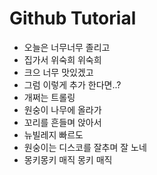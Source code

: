 # Github Tutorial

- 오늘은 너무너무 졸리고
- 집가서 위숙희 위숙희
- 크으 너무 맛있겠고
- 그럼 이렇게 추가 한다면..?
- 개쩌는 트롤링
- 원숭이 나무에 올라가
- 꼬리를 흔들며 앉아서
- 뉴빌레지 빠르도
- 원숭이는 디스코를 잘추며 잘 노네
- 몽키몽키 매직 몽키 매직

